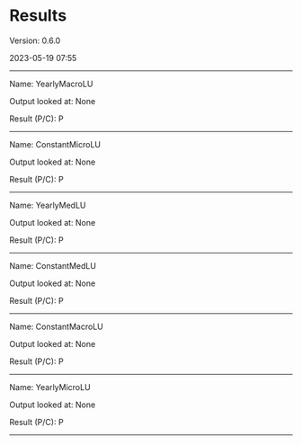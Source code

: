 # Results #

Version: 0.6.0

2023-05-19 07:55

---

Name: YearlyMacroLU

Output looked at: None

Result (P/C): P

---

Name: ConstantMicroLU

Output looked at: None

Result (P/C): P

---

Name: YearlyMedLU

Output looked at: None

Result (P/C): P

---

Name: ConstantMedLU

Output looked at: None

Result (P/C): P

---

Name: ConstantMacroLU

Output looked at: None

Result (P/C): P

---

Name: YearlyMicroLU

Output looked at: None

Result (P/C): P

---
